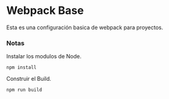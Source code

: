 # Webpack Base

Esta es una configuración basica de webpack para proyectos.

### Notas
Instalar los modulos de Node.
```
npm install
```

Construir el Build.
````
npm run build
